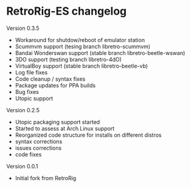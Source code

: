 RetroRig-ES changelog
============================
Version 0.3.5

* Workaround for shutdow/reboot of emulator station
* Scummvm support (tesing branch libretro-scummvm)
* Bandai Wonderswan support (stable branch libretro-beetle-wswan)
* 3DO support (testing branch libretro-4dO)
* VirtualBoy support (stable branch libretro-beetle-vb)
* Log file fixes
* Code cleanup / syntax fixes
* Package updates for PPA builds
* Bug fixes
* Utopic support

Version 0.2.5

* Utopic packaging support started
* Started to assess at Arch Linux support
* Reorganized code structure for installs on different distros
* syntax corrections
* issues corrections
* code fixes

Version 0.0.1

* Initial fork from RetroRig
